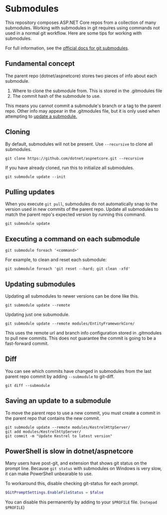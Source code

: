 Submodules
==========

This repository composes ASP.NET Core repos from a collection of many submodules.
Working with submodules in git requires using commands not used in a normal git workflow.
Here are some tips for working with submodules.

For full information, see the [official docs for git submodules](https://git-scm.com/book/en/v2/Git-Tools-Submodules).

## Fundamental concept

The parent repo (dotnet/aspnetcore) stores two pieces of info about each submodule.

1. Where to clone the submodule from. This is stored in the .gitmodules file
2. The commit hash of the submodule to use.

This means you cannot commit a submodule's branch or a tag to the parent repo.
Other info may appear in the .gitmodules file, but it is only used when attempting to
[update a submodule.](#updating-submodules)

## Cloning

By default, submodules will not be present. Use `--recursive` to clone all submodules.

    git clone https://github.com/dotnet/aspnetcore.git --recursive

If you have already cloned, run this to initialize all submodules.

    git submodule update --init

## Pulling updates

When you execute `git pull`, submodules do not automatically snap to the version
used in new commits of the parent repo. Update all submodules to match the parent repo's
expected version by running this command.

    git submodule update

## Executing a command on each submodule

    git submodule foreach '<command>'

For example, to clean and reset each submodule:

    git submodule foreach 'git reset --hard; git clean -xfd'

## Updating submodules

Updating all submodules to newer versions can be done like this.

    git submodule update --remote

Updating just one subumodule.

    git submodule update --remote modules/EntityFrameworkCore/

This uses the remote url and branch info configuration stored in .gitmodules to pull new commits.
This does not guarantee the commit is going to be a fast-forward commit.

## Diff

You can see which commits have changed in submodules from the last parent repo commit by adding `--submodule` to git-diff.

    git diff --submodule

## Saving an update to a submodule

To move the parent repo to use a new commit, you must create a commit in the parent repo
that contains the new commit.

    git submodule update --remote modules/KestrelHttpServer/
    git add modules/KestrelhttpServer/
    git commit -m "Update Kestrel to latest version"

## PowerShell is slow in dotnet/aspnetcore

Many users have post-git, and extension that shows git status on the prompt line. Because `git status` with submodules
on Windows is very slow, it can make PowerShell unbearable to use.

To workaround this, disable checking git-status for each prompt.
```ps1
$GitPromptSettings.EnableFileStatus = $false
```
You can disable this permanently by adding to your `$PROFILE` file. (`notepad $PROFILE`)
